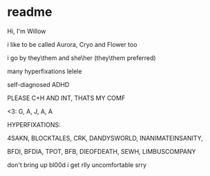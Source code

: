# readme
Hi, I'm Willow

i like to be called Aurora, Cryo and Flower too

i go by they\them and she\her (they\them preferred)

many hyperfixations lelele

self-diagnosed ADHD

PLEASE C+H AND INT, THATS MY COMF

<3: G, A, J, A, A

HYPERFIXATIONS:

4SAKN, BLOCKTALES, CRK, DANDYSWORLD, INANIMATEINSANITY,

BFDI, BFDIA, TPOT, BFB, DIEOFDEATH, SEWH, LIMBUSCOMPANY

don't bring up bl00d i get rlly uncomfortable srry
